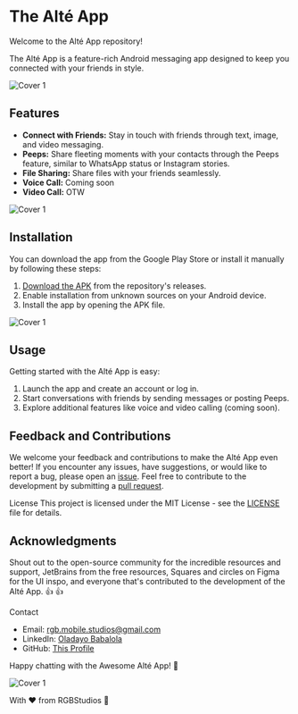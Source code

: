 # The Alté App
Welcome to the Alté App repository!

The Alté App is a feature-rich Android messaging app designed to keep you connected with your friends in style.

![Cover 1](https://github.com/cooncudee/Alte/blob/master/assests/cover1.png)

## Features
- **Connect with Friends:** Stay in touch with friends through text, image, and video messaging.
- **Peeps:** Share fleeting moments with your contacts through the Peeps feature, similar to WhatsApp status or Instagram stories.
- **File Sharing:** Share files with your friends seamlessly.
- **Voice Call:** Coming soon
- **Video Call:** OTW

![Cover 1](https://github.com/cooncudee/Alte/blob/master/assests/onboarding1.png)

## Installation
You can download the app from the Google Play Store or install it manually by following these steps:

1. [Download the APK](https://github.com/cooncudee/Alte/blob/master/app/release/Alte1.0.0.apk) from the repository's releases.
1. Enable installation from unknown sources on your Android device.
1. Install the app by opening the APK file.

![Cover 1](https://github.com/cooncudee/Alte/blob/master/assests/cover2.png)

## Usage
Getting started with the Alté App is easy:

1. Launch the app and create an account or log in.
1. Start conversations with friends by sending messages or posting Peeps.
1. Explore additional features like voice and video calling (coming soon).

## Feedback and Contributions
We welcome your feedback and contributions to make the Alté App even better! If you encounter any issues, have suggestions, or would like to report a bug, please open an [issue](/issues).
Feel free to contribute to the development by submitting a [pull request](/pulls).

License
This project is licensed under the MIT License - see the [LICENSE](/LICENSE.md) file for details.

## Acknowledgments
Shout out to the open-source community for the incredible resources and support, JetBrains from the free resources, Squares and circles on Figma for the UI inspo, and everyone that's contributed to the development of the Alté App. :+1: :+1:

Contact
- Email: rgb.mobile.studios@gmail.com
- LinkedIn: [Oladayo Babalola](https://linkedin.com/in/oladayo-babalola-spt/)
- GitHub: [This Profile](https://github.com/cooncudee/)

Happy chatting with the Awesome Alté App! 🚀

![Cover 1](https://github.com/cooncudee/Alte/blob/master/assests/screens.png)


With ❤️ from RGBStudios 🎨
